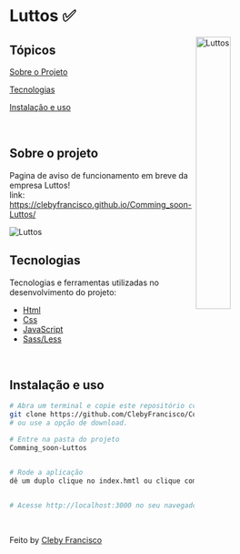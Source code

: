 # Luttos ✅


<img align="right" src="https://i.postimg.cc/jqPrF6HN/Luttos3-3.png" width="35%" alt="Luttos">

## Tópicos 

[Sobre o Projeto](#sobre-o-projeto)

[Tecnologias](#tecnologias)

[Instalação e uso](#instalação-e-uso)

<br>

## Sobre o projeto

Pagina de aviso de funcionamento em breve da empresa Luttos!<br />
link: https://clebyfrancisco.github.io/Comming_soon-Luttos/

<img  src="https://i.postimg.cc/LX4HpJmR/cms.jpg"  alt="Luttos">


## Tecnologias

Tecnologias e ferramentas utilizadas no desenvolvimento do projeto:
- [Html](https://developer.mozilla.org/pt-BR/docs/Web/HTML)
- [Css](https://developer.mozilla.org/pt-BR/docs/Web/CSS)
- [JavaScript](https://developer.mozilla.org/pt-BR/docs/Web/JavaScript)
- [Sass/Less](https://sass-lang.com/)

<br>


## Instalação e uso

```bash
# Abra um terminal e copie este repositório com o comando
git clone https://github.com/ClebyFrancisco/Comming_soon-Luttos.git
# ou use a opção de download.

# Entre na pasta do projeto
Comming_soon-Luttos


# Rode a aplicação
dê um duplo clique no index.hmtl ou clique com o botão direito em "Abrir"


# Acesse http://localhost:3000 no seu navegador.
```

<br>

Feito by [Cleby Francisco](https://www.linkedin.com/in/cleby-francisco-silva/)
